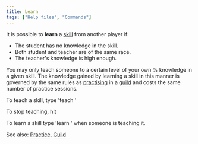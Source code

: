```yaml
---
title: Learn
tags: ["Help files", "Commands"]
---
```

It is possible to **learn** a [skill](skill "wikilink") from another
player if:

- The student has no knowledge in the skill.
- Both student and teacher are of the same race.
- The teacher's knowledge is high enough.

You may only teach someone to a certain level of your own % knowledge in
a given skill. The knowledge gained by learning a skill in this manner
is governed by the same rules as [practising](practice "wikilink") in a
[guild](guild "wikilink") and costs the same number of practice
sessions.

To teach a skill, type 'teach <skill>'

To stop teaching, hit <return>

To learn a skill type 'learn <skill>' when someone is teaching it.

See also: [Practice](Practice "wikilink"), [Guild](Guild "wikilink")
